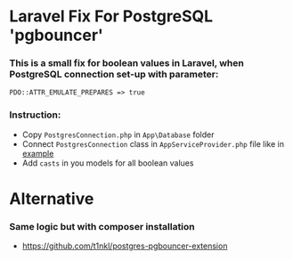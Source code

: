 # Laravel Fix For PostgreSQL 'pgbouncer'



### This is a small fix for boolean values in Laravel, when PostgreSQL connection set-up with parameter:
``` PDO::ATTR_EMULATE_PREPARES => true ```


### Instruction: 
- Copy `PostgresConnection.php` in `App\Database` folder
- Connect `PostgresConnection` class in `AppServiceProvider.php` file like in [example](AppServiceProvider.php)
- Add `casts` in you models for all boolean values

# Alternative

### Same logic but with composer installation
- https://github.com/t1nkl/postgres-pgbouncer-extension
